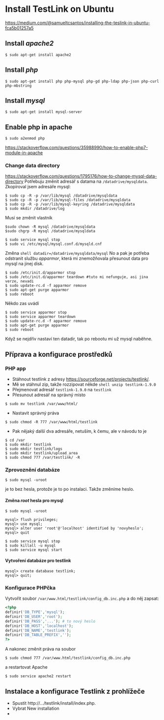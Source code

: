 # Install TestLink on Ubuntu
https://medium.com/@samueltcsantos/installing-the-teslink-in-ubuntu-fca5b01257a5
## Install *apache2*
```shell
$ sudo apt-get install apache2
```
## Install *php*
```shell
$ sudo apt-get install php php-mysql php-gd php-ldap php-json php-curl php-mbstring
```
## Install *mysql*
```shell
$ sudo apt-get install mysql-server
```
## Enable php in apache
```shell
$ sudo a2enmod php
```
https://stackoverflow.com/questions/35988990/how-to-enable-php7-module-in-apache
### Change data directory
https://stackoverflow.com/questions/1795176/how-to-change-mysql-data-directory
Potřebuju změnit adresář s datama na ```/datadrive/mysqldata```. Zkopíroval jsem adresáře mysql:
```shell
$ sudo cp -R -p /var/lib/mysql /datadrive/mysqldata
$ sudo cp -R -p /var/lib/mysql-files /datadrive/mysqldata
$ sudo cp -R -p /var/lib/mysql-keyring /datadrive/mysqldata
$ sudo mkdir /datadrive/log
```
Musí se změnit vlastník
```shell
$sudo chown -R mysql /datadrive/mysqldata
$sudo chgrp -R mysql /datadrive/mysqldata
```

```shell
$ sudo service mysql stop
$ sudo vi /etc/mysql/mysql.conf.d/mysqld.cnf
```
Změna ```shell datadir=/datadrive/mysqldata/mysql```
No a pak je potřeba odstranit službu *apparmor*, která mi znemožňovala přesunout data pro mysql na jinej disk.
```shell
$ sudo /etc/init.d/apparmor stop
$ sudo /etc/init.d/apparmor teardown #tuto mi nefunguje, asi jina verze, nevadi
$ sudo update-rc.d -f apparmor remove
$ sudo apt-get purge apparmor
$ sudo reboot
```
Někdo zas uvádí
```shell
$ sudo service apparmor stop
$ sudo service apparmor teardown
$ sudo update-rc.d -f apparmor remove
$ sudo apt-get purge apparmor
$ sudo reboot
```
Když se nejdřív nastaví ten datadir, tak po rebootu mi už mysql naběhne.
## Příprava a konfigurace prostředků
### PHP app
* Stáhnout testlink z adresy https://sourceforge.net/projects/testlink/.
* Mě se stáhnul zip, takže rozzipovat někde ```shell unzip testlink-1.9.0```
* Přejmenovat adresář ```testlink-1.9.0``` na ```testlink```
* Přesunout adresář na správný místo
```shell
$ sudo mv testlink /var/www/html/
```
* Nastavit správný práva
```shell
$ sudo chmod -R 777 /var/www/html/testlink
```
* Pak nějaký další dva adresáře, netuším, k čemu, ale v návodu to je
```shell
$ cd /var
$ sudo mkdir testlink
$ sudo mkdir testlink/logs
$ sudo mkdir testlink/upload_area
$ sudo chmod 777 /var/testlink/ -R
```
### Zprovoznění databáze
```shell
$ sudo mysql -uroot
```
je to bez hesla, protože je to po instalaci. Takže změníme heslo.
#### Změna *root* hesla pro mysql
```shell
$ sudo mysql -uroot
```
```mysql
mysql> flush privileges;
mysql> use mysql;
mysql> alter user 'root'@'localhost' identified by 'novyheslo';
mysql> quit
```
```shell
$ sudo service mysql stop
$ sudo killall -u mysql
$ sudo service mysql start
```
#### Vytvoření databáze pro testlink
```mysql
mysql> create database testlink;
mysql> quit;
```
### Konfigurace PHPčka
Vytvořit soubor ```/var/www.html/testlink/config_db.inc.php``` a do něj zapsat:
```php
<?php
definir('DB_TYPE','mysql');
definir('DB_USER','root');
definir('DB_PASS','...'); # to nový heslo
definir('DB_HOST','localhost');
definir('DB_NAME','testlink');
definir('DB_TABLE_PREFIX','');
?>
```
A nakonec změnit práva na soubor
```shell
$ sudo chmod 777 /var/www.html/testlink/config_db.inc.php
```
a restartovat Apache
```shell
$ sudo service apache2 restart
```
## Instalace a konfigurace Testlink z prohlížeče
* Spustit http://.../testlink/install/index.php.
* Vybrat New installation
* 
